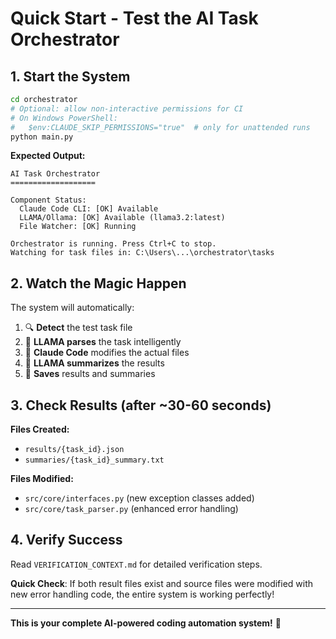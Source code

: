 # Quick Start - Test the AI Task Orchestrator

## 1. Start the System
```bash
cd orchestrator
# Optional: allow non-interactive permissions for CI
# On Windows PowerShell:
#   $env:CLAUDE_SKIP_PERMISSIONS="true"  # only for unattended runs
python main.py
```

**Expected Output:**
```
AI Task Orchestrator
===================

Component Status:
  Claude Code CLI: [OK] Available
  LLAMA/Ollama: [OK] Available (llama3.2:latest)
  File Watcher: [OK] Running

Orchestrator is running. Press Ctrl+C to stop.
Watching for task files in: C:\Users\...\orchestrator\tasks
```

## 2. Watch the Magic Happen

The system will automatically:
1. 🔍 **Detect** the test task file
2. 🦙 **LLAMA parses** the task intelligently  
3. 🤖 **Claude Code** modifies the actual files
4. 🦙 **LLAMA summarizes** the results
5. 📁 **Saves** results and summaries

## 3. Check Results (after ~30-60 seconds)

**Files Created:**
- `results/{task_id}.json`
- `summaries/{task_id}_summary.txt`

**Files Modified:**
- `src/core/interfaces.py` (new exception classes added)
- `src/core/task_parser.py` (enhanced error handling)

## 4. Verify Success

Read `VERIFICATION_CONTEXT.md` for detailed verification steps.

**Quick Check**: If both result files exist and source files were modified with new error handling code, the entire system is working perfectly!

---

**This is your complete AI-powered coding automation system!** 🚀
